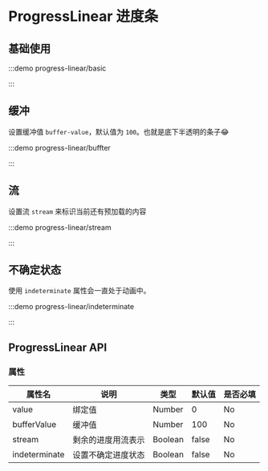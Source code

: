# ProgressLinear 进度条

## 基础使用

:::demo progress-linear/basic

:::

## 缓冲

设置缓冲值 `buffer-value`，默认值为 `100`。也就是底下半透明的条子😂

:::demo progress-linear/buffter

:::

## 流

设置流 `stream` 来标识当前还有预加载的内容

:::demo progress-linear/stream

:::


## 不确定状态

使用 `indeterminate` 属性会一直处于动画中。

:::demo progress-linear/indeterminate

:::

## ProgressLinear API

### 属性

| 属性名        | 说明               | 类型    | 默认值 | 是否必填 |
| ------------- | ------------------ | ------- | ------ | -------- |
| value         | 绑定值             | Number  | 0      | No       |
| bufferValue   | 缓冲值             | Number  | 100    | No       |
| stream        | 剩余的进度用流表示 | Boolean | false  | No       |
| indeterminate | 设置不确定进度状态 | Boolean | false  | No       |
